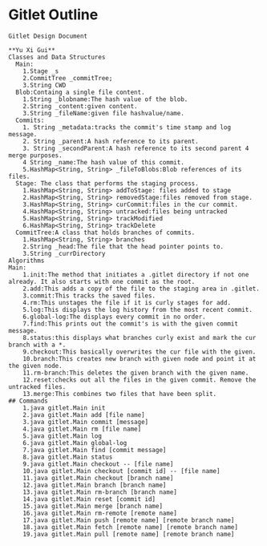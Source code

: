 # Gitlet Outline

    Gitlet Design Document
    
    **Yu Xi Gui**
    Classes and Data Structures
      Main:
        1.Stage _s
        2.CommitTree _commitTree;
        3.String CWD
      Blob:Containg a single file content.
        1.String _blobname:The hash value of the blob.
        2.String _content:given content.
        3.String _fileName:given file hashvalue/name.
      Commits:
        1. String _metadata:tracks the commit's time stamp and log message.
        2. String _parent:A hash reference to its parent.
        3. String _secondParent:A hash reference to its second parent 4 merge purposes.
        4 String _name:The hash value of this commit.
        5.HashMap<String, String> _fileToBlobs:Blob references of its files.
      Stage: The class that performs the staging process.
        1.HashMap<String, String> addToStage: files added to stage
        2.HashMap<String, String> removedStage:files removed from stage.
        3.HashMap<String, String> curCommit:files in the cur commit.
        4.HashMap<String, String> untracked:files being untracked
        5.HashMap<String, String> trackModified
        6.HashMap<String, String> trackDelete
      CommitTree:A class that holds branches of commits.
        1.HashMap<String, String> branches
        2.String _head:The file that the head pointer points to.
        3.String _currDirectory
    Algorithms
    Main:
        1.init:The method that initiates a .gitlet directory if not one already. It also starts with one commit as the root.
        2.add:This adds a copy of the file to the staging area in .gitlet.
        3.commit:This tracks the saved files.
        4.rm:This unstages the file if it is curly stages for add.
        5.log:This displays the log history from the most recent commit.
        6.global-log:The displays every commit in no order.
        7.find:This prints out the commit's is with the given commit message.
        8.status:this displays what branches curly exist and mark the cur branch with a *.
        9.checkout:This basically overwrites the cur file with the given.
        10.branch:This creates new branch with given node and point it at the given node.
        11.rm-branch:This deletes the given branch with the given name.
        12.reset:checks out all the files in the given commit. Remove the untracked files.
        13.merge:This combines two files that have been split.
    ## Commands
        1.java gitlet.Main init
        2.java gitlet.Main add [file name]
        3.java gitlet.Main commit [message]
        4.java gitlet.Main rm [file name]
        5.java gitlet.Main log
        6.java gitlet.Main global-log
        7.java gitlet.Main find [commit message]
        8.java gitlet.Main status
        9.java gitlet.Main checkout -- [file name]
        10.java gitlet.Main checkout [commit id] -- [file name]
        11.java gitlet.Main checkout [branch name]
        12.java gitlet.Main branch [branch name]
        13.java gitlet.Main rm-branch [branch name]
        14.java gitlet.Main reset [commit id]
        15.java gitlet.Main merge [branch name]
        16.java gitlet.Main rm-remote [remote name]
        17.java gitlet.Main push [remote name] [remote branch name]
        18.java gitlet.Main fetch [remote name] [remote branch name]
        19.java gitlet.Main pull [remote name] [remote branch name]
    
    

